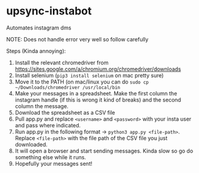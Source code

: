 # upsync-instabot

Automates instagram dms

NOTE: Does not handle error very well so follow carefully

Steps (Kinda annoying):

1. Install the relevant chromedriver from https://sites.google.com/a/chromium.org/chromedriver/downloads
2. Install selenium (```pip3 install selenium``` on mac pretty sure)
3. Move it to the PATH (on mac/linux you can do ```sudo cp ~/Downloads/chromedriver /usr/local/bin```
4. Make your messages in a spreadsheet. Make the first column the instagram handle (if this is wrong it kind of breaks) and the second column the message.
5. Download the spreadsheet as a CSV file
6. Pull app.py and replace ```<username>``` and ```<password>``` with your insta user and pass where indicated.
7. Run app.py in the following format -> ```python3 app.py <file-path>```. Replace ```<file-path>``` with the file path of the CSV file you just downloaded.
8. It will open a browser and start sending messages. Kinda slow so go do something else while it runs.
9. Hopefully your messages sent!


